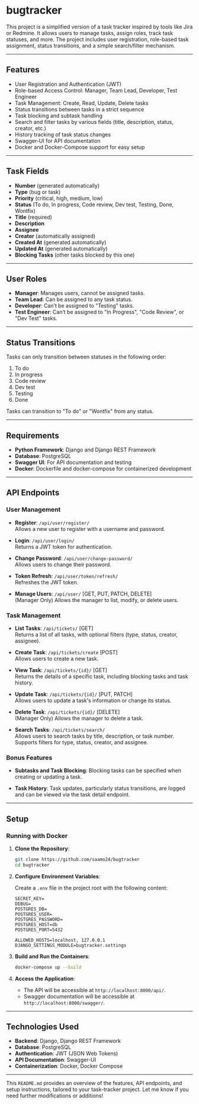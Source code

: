 # bugtracker

This project is a simplified version of a task tracker inspired by tools like Jira or Redmine. It allows users to manage tasks, assign roles, track task statuses, and more. The project includes user registration, role-based task assignment, status transitions, and a simple search/filter mechanism.

---

## Features

- User Registration and Authentication (JWT)
- Role-based Access Control: Manager, Team Lead, Developer, Test Engineer
- Task Management: Create, Read, Update, Delete tasks
- Status transitions between tasks in a strict sequence
- Task blocking and subtask handling
- Search and filter tasks by various fields (title, description, status, creator, etc.)
- History tracking of task status changes
- Swagger-UI for API documentation
- Docker and Docker-Compose support for easy setup

---

## Task Fields

- **Number** (generated automatically)
- **Type** (bug or task)
- **Priority** (critical, high, medium, low)
- **Status** (To do, In progress, Code review, Dev test, Testing, Done, Wontfix)
- **Title** (required)
- **Description**
- **Assignee**
- **Creator** (automatically assigned)
- **Created At** (generated automatically)
- **Updated At** (generated automatically)
- **Blocking Tasks** (other tasks blocked by this one)

---

## User Roles

- **Manager**: Manages users, cannot be assigned tasks.
- **Team Lead**: Can be assigned to any task status.
- **Developer**: Can’t be assigned to "Testing" tasks.
- **Test Engineer**: Can’t be assigned to "In Progress", "Code Review", or "Dev Test" tasks.

---

## Status Transitions

Tasks can only transition between statuses in the following order:

1. To do
2. In progress
3. Code review
4. Dev test
5. Testing
6. Done

Tasks can transition to "To do" or "Wontfix" from any status.

---

## Requirements

- **Python Framework**: Django and Django REST Framework
- **Database**: PostgreSQL
- **Swagger UI**: For API documentation and testing
- **Docker**: Dockerfile and docker-compose for containerized development

---

## API Endpoints

### User Management

- **Register**: `/api/user/register/`  
  Allows a new user to register with a username and password.

- **Login**: `/api/user/login/`  
  Returns a JWT token for authentication.

- **Change Password**: `/api/user/change-password/`  
  Allows users to change their password.

- **Token Refresh**: `/api/user/token/refresh/`  
  Refreshes the JWT token.

- **Manage Users**: `/api/user/` [GET, PUT, PATCH, DELETE]  
  (Manager Only) Allows the manager to list, modify, or delete users.

### Task Management

- **List Tasks**: `/api/tickets/` [GET]  
  Returns a list of all tasks, with optional filters (type, status, creator, assignee).

- **Create Task**: `/api/tickets/create` [POST]  
  Allows users to create a new task.

- **View Task**: `/api/tickets/{id}/` [GET]  
  Returns the details of a specific task, including blocking tasks and task history.

- **Update Task**: `/api/tickets/{id}/` [PUT, PATCH]  
  Allows users to update a task's information or change its status.

- **Delete Task**: `/api/tickets/{id}/` [DELETE]  
  (Manager Only) Allows the manager to delete a task.

- **Search Tasks**: `/api/tickets/search/`  
  Allows users to search tasks by title, description, or task number. Supports filters for type, status, creator, and assignee.

### Bonus Features

- **Subtasks and Task Blocking**: Blocking tasks can be specified when creating or updating a task.

- **Task History**: Task updates, particularly status transitions, are logged and can be viewed via the task detail endpoint.

---

## Setup

### Running with Docker

1. **Clone the Repository**:

   ```bash
   git clone https://github.com/saamo24/bugtracker
   cd bugtracker
   ```

2. **Configure Environment Variables**:

   Create a `.env` file in the project root with the following content:

   ```
   SECRET_KEY=
   DEBUG=
   POSTGRES_DB=
   POSTGRES_USER=
   POSTGRES_PASSWORD=
   POSTGRES_HOST=db
   POSTGRES_PORT=5432

   ALLOWED_HOSTS=localhost, 127.0.0.1
   DJANGO_SETTINGS_MODULE=bugtracker.settings
   ```

3. **Build and Run the Containers**:

   ```bash
   docker-compose up --build
   ```

6. **Access the Application**:

   - The API will be accessible at `http://localhost:8000/api/`.
   - Swagger documentation will be accessible at `http://localhost:8000/swagger/`.

---

## Technologies Used

- **Backend**: Django, Django REST Framework
- **Database**: PostgreSQL
- **Authentication**: JWT (JSON Web Tokens)
- **API Documentation**: Swagger-UI
- **Containerization**: Docker, Docker Compose

---

This `README.md` provides an overview of the features, API endpoints, and setup instructions, tailored to your task-tracker project. Let me know if you need further modifications or additions!
